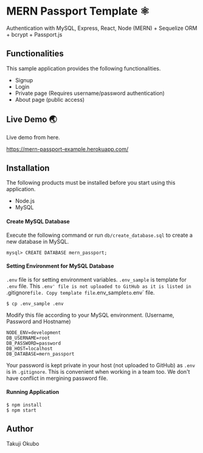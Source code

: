 # MERN Passport Template :atom_symbol:

Authentication with MySQL, Express, React, Node (MERN) + Sequelize ORM + bcrypt + Passport.js 

## Functionalities
This sample application provides the following functionalities. 

* Signup
* Login
* Private page (Requires username/password authentication)
* About page (public access)

## Live Demo   :earth_asia:
Live demo from here. 

https://mern-passport-example.herokuapp.com/

## Installation
The following  products must be installed before you start using this application. 
* Node.js 
* MySQL 

#### Create MySQL Database 
Execute the following command or run `db/create_database.sql` to create a new database in MySQL.

```
mysql> CREATE DATABASE mern_passport;
```

#### Setting Environment for MySQL Database 

`.env` file is for setting environment variables. `.env_sample` is template for `.env` file. 
This `.env' file is not uploaded to GitHub as it is listed in `.gitignore` file.
Copy template file `.env_sample` to `.env` file. 

```
$ cp .env_sample .env
```

Modify this file according to your MySQL environment. (Username, Password and Hostname)

```
NODE_ENV=development
DB_USERNAME=root
DB_PASSWORD=password
DB_HOST=localhost
DB_DATABASE=mern_passport
```
Your password is kept private in your host (not uploaded to GitHub) as `.env` is in `.gitignore`. This is convenient when working in a team too. We don't have conflict in mergining password file.    


#### Running Application 

```
$ npm install 
$ npm start 
```
  
## Author
Takuji Okubo
